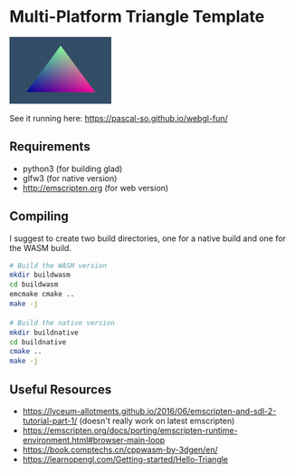 # Multi-Platform Triangle Template

![triangle](triangle.png)

See it running here: https://pascal-so.github.io/webgl-fun/

## Requirements

* python3 (for building glad)
* glfw3 (for native version)
* http://emscripten.org (for web version)

## Compiling

I suggest to create two build directories, one for a native build and one for the WASM build.

```bash
# Build the WASM version
mkdir buildwasm
cd buildwasm
emcmake cmake ..
make -j

# Build the native version
mkdir buildnative
cd buildnative
cmake ..
make -j
```

## Useful Resources

* https://lyceum-allotments.github.io/2016/06/emscripten-and-sdl-2-tutorial-part-1/ (doesn't really work on latest emscripten)
* https://emscripten.org/docs/porting/emscripten-runtime-environment.html#browser-main-loop
* https://book.comptechs.cn/cppwasm-by-3dgen/en/
* https://learnopengl.com/Getting-started/Hello-Triangle
